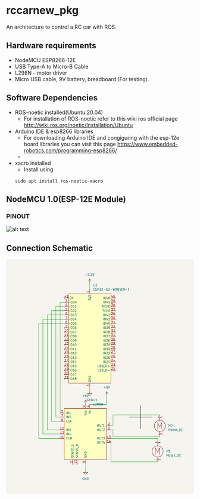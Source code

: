 # rccarnew_pkg
An architecture to control a RC car with ROS.

## Hardware requirements
- NodeMCU ESP8266-12E
- USB Type-A to Micro-B Cable
- L298N - motor driver
- Micro USB cable, 9V battery, breadboard (For testing).

## Software Dependencies
- ROS-noetic installed(Ubuntu 20.04) 
    - For installation of ROS-noetic refer to this wiki ros official page 
    http://wiki.ros.org/noetic/Installation/Ubuntu
- Arduino IDE & esp8266 libraries 
    - For downloading Arduino IDE and congiguring with the esp-12e board libraries you can visit this page
    https://www.embedded-robotics.com/programming-esp8266/
    - 
- xacro installed
    - Install using
    ``` 
    sudo apt install ros-noetic-xacro
    ```

## NodeMCU 1.0(ESP-12E Module)
### PINOUT
![alt text](https://www.embedded-robotics.com/wp-content/uploads/2021/05/NodeMCU-ESP8266-v1.0-Pinout-1024x538.png)

## Connection Schematic
![alt text](https://github.com/ec21b1006/rc_car_pkg/blob/main/assets/schmtic.png)



